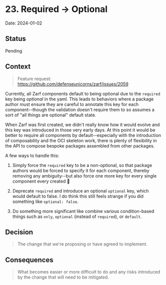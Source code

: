 # 23. Required -> Optional

Date: 2024-01-02

## Status

Pending

## Context

> Feature request: <https://github.com/defenseunicorns/zarf/issues/2059>

Currently, all Zarf components default to being optional due to the `required` key being _optional_ in the yaml. This leads to behaviors where a package author must ensure they are careful to annotate this key for each component--though the validation doesn't require them to so assumes a sort of "all things are optional" default state.

When Zarf was first created, we didn't really know how it would evolve and this key was introduced in those very early days. At this point it would be better to require all components by default--especially with the introduction of composability and the OCI skeleton work, there is plenty of flexibility in the API to compose bespoke packages assembled from other packages.

A few ways to handle this:

1. Simply force the `required` key to be a non-optional, so that package authors would be forced to specify it for each component, thereby removing any ambiguity--but also force one more key for every single component every created 🫠

2. Deprecate `required` and introduce an optional `optional` key, which would default to false. I do think this still feels strange if you did something like `optional: false`.

3. Do something more significant like combine various condition-based things such as `only`, `optional` (instead of `required`), or `default`.

## Decision

> The change that we're proposing or have agreed to implement.

## Consequences

> What becomes easier or more difficult to do and any risks introduced by the change that will need to be mitigated.
